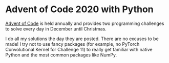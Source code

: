 # Advent of Code 2020 with Python
[Advent of Code](https://adventofcode.com/) is held annually and provides two programming challenges to solve every day in December until Christmas.

I do all my solutions the day they are posted. There are no excuses to be made!
I try not to use fancy packages (for example, no PyTorch Convolutional Kernel for Challenge 11) to really get familiar with native Python and the most common packages like NumPy.

